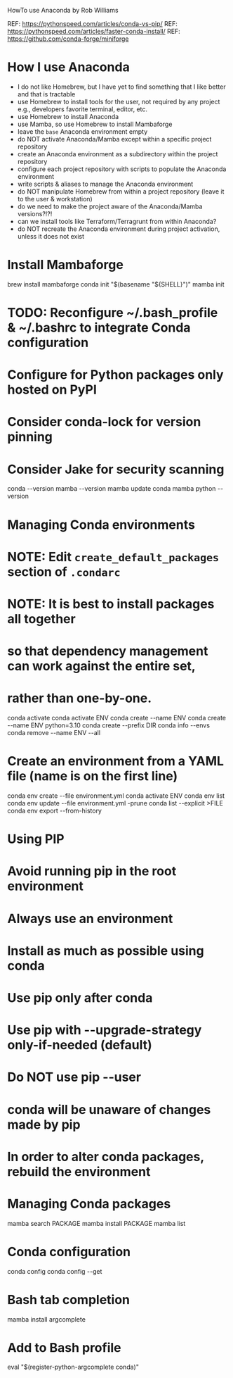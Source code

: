 HowTo use Anaconda
by Rob Williams

REF: https://pythonspeed.com/articles/conda-vs-pip/
REF: https://pythonspeed.com/articles/faster-conda-install/
REF: https://github.com/conda-forge/miniforge

# How I use Anaconda
- I do not like Homebrew, but I have yet to find something that I like better and that is tractable
- use Homebrew to install tools for the user, not required by any project e.g., developers favorite terminal, editor, etc.
- use Homebrew to install Anaconda
- use Mamba, so use Homebrew to install Mambaforge
- leave the `base` Anaconda environment empty
- do NOT activate Anaconda/Mamba except within a specific project repository
- create an Anaconda environment as a subdirectory within the project repository
- configure each project repository with scripts to populate the Anaconda environment
- write scripts & aliases to manage the Anaconda environment
- do NOT manipulate Homebrew from within a project repository (leave it to the user & workstation)
- do we need to make the project aware of the Anaconda/Mamba versions?!?!
- can we install tools like Terraform/Terragrunt from within Anaconda?
- do NOT recreate the Anaconda environment during project activation, unless it does not exist

# Install Mambaforge
brew install mambaforge
conda init "$(basename "${SHELL}")"
mamba init

# TODO: Reconfigure ~/.bash_profile & ~/.bashrc to integrate Conda configuration

# Configure for Python packages only hosted on PyPI
# Consider conda-lock for version pinning
# Consider Jake for security scanning

conda --version
mamba --version
mamba update conda mamba
python --version

# Managing Conda environments
# NOTE: Edit `create_default_packages` section of `.condarc`
# NOTE:  It is best to install packages all together
# so that dependency management can work against the entire set,
# rather than one-by-one.
conda activate
conda activate ENV
conda create --name ENV
conda create --name ENV python=3.10
conda create --prefix DIR 
conda info --envs
conda remove --name ENV --all

# Create an environment from a YAML file (name is on the first line)
conda env create --file environment.yml
conda activate ENV
conda env list
conda env update --file environment.yml -prune
conda list --explicit >FILE
conda env export --from-history

# Using PIP
# Avoid running pip in the root environment
# Always use an environment
# Install as much as possible using conda
# Use pip only after conda
# Use pip with --upgrade-strategy only-if-needed (default)
# Do NOT use pip --user
# conda will be unaware of changes made by pip
# In order to alter conda packages, rebuild the environment

# Managing Conda packages
mamba search PACKAGE
mamba install PACKAGE
mamba list

# Conda configuration
conda config
conda config --get

# Bash tab completion
mamba install argcomplete
# Add to Bash profile
eval "$(register-python-argcomplete conda)"

